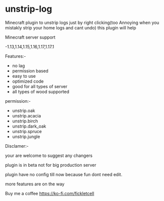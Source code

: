 # unstrip-log
Minecraft plugin to unstrip logs just by right clicking(too Annoying when you mistakly strip your home logs and cant undo) this plugin will help

Minecraft server support

-1.13,1.14,1.15,1.16,1.17,1.17.1

Features:-
- no lag
- permission based
- easy to use
- optimized code
- good for all types of server
- all types of wood supported


permission:-
- unstrip.oak
- unstrip.acacia
- unstrip.birch
- unstrip.dark_oak
- unstrip.spruce
- unstrip.jungle

Disclamer:-

your are welcome to suggest any changers

plugin is in beta not for big production server

plugin have no config till now because fun dont need edit.

more features are on the way

Buy me a coffee https://ko-fi.com/fickletcell

